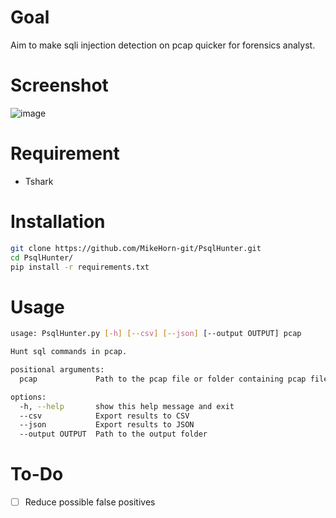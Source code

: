 # Goal
Aim to make sqli injection detection on pcap quicker for forensics analyst.

# Screenshot
![image](https://github.com/MikeHorn-git/PsqlHunter/assets/123373126/feb9e3fe-dad1-4d23-af19-e74285fbae1e)

# Requirement
* Tshark

# Installation
```bash
git clone https://github.com/MikeHorn-git/PsqlHunter.git
cd PsqlHunter/
pip install -r requirements.txt
```

# Usage
```bash
usage: PsqlHunter.py [-h] [--csv] [--json] [--output OUTPUT] pcap

Hunt sql commands in pcap.

positional arguments:
  pcap             Path to the pcap file or folder containing pcap files

options:
  -h, --help       show this help message and exit
  --csv            Export results to CSV
  --json           Export results to JSON
  --output OUTPUT  Path to the output folder
```

# To-Do
- [ ] Reduce possible false positives
